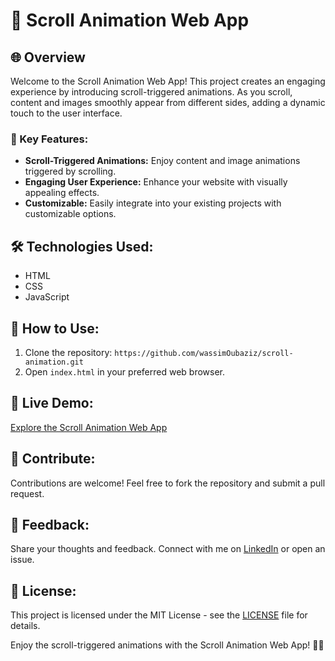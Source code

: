 # 🔄 Scroll Animation Web App

## 🌐 Overview

Welcome to the Scroll Animation Web App! This project creates an engaging experience by introducing scroll-triggered animations. As you scroll, content and images smoothly appear from different sides, adding a dynamic touch to the user interface.

### 🚀 Key Features:

- **Scroll-Triggered Animations:** Enjoy content and image animations triggered by scrolling.
- **Engaging User Experience:** Enhance your website with visually appealing effects.
- **Customizable:** Easily integrate into your existing projects with customizable options.

## 🛠️ Technologies Used:

- HTML
- CSS
- JavaScript

## 📌 How to Use:

1. Clone the repository: `https://github.com/wassimOubaziz/scroll-animation.git`
2. Open `index.html` in your preferred web browser.

## 🌟 Live Demo:

[Explore the Scroll Animation Web App](https://wassimoubaziz.github.io/scroll-animation/)

## 🤝 Contribute:

Contributions are welcome! Feel free to fork the repository and submit a pull request.

## 📢 Feedback:

Share your thoughts and feedback. Connect with me on [LinkedIn](https://www.linkedin.com/in/wassim-oubaziz/) or open an issue.

## 📄 License:

This project is licensed under the MIT License - see the [LICENSE](LICENSE) file for details.

Enjoy the scroll-triggered animations with the Scroll Animation Web App! 🔄✨
